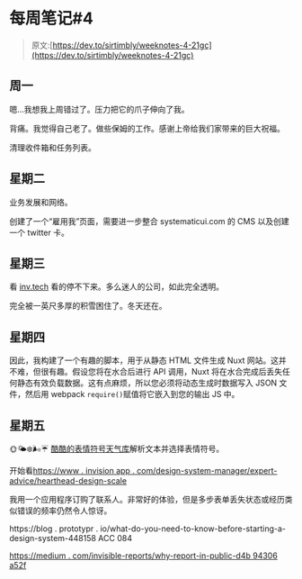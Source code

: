 # 每周笔记#4

> 原文:[https://dev.to/sirtimbly/weeknotes-4-21gc](https://dev.to/sirtimbly/weeknotes-4-21gc)

## [](#monday)周一

嗯…我想我上周错过了。压力把它的爪子伸向了我。

背痛。我觉得自己老了。做些保姆的工作。感谢上帝给我们家带来的巨大祝福。

清理收件箱和任务列表。

## [](#tuesday)星期二

业务发展和网络。

创建了一个“雇用我”页面，需要进一步整合 systematicui.com 的 CMS 以及创建一个 twitter 卡。

## [](#wednesday)星期三

看 [inv.tech](https://inv.tech) 看的停不下来。多么迷人的公司，如此完全透明。

完全被一英尺多厚的积雪困住了。冬天还在。

## [](#thursday)星期四

因此，我构建了一个有趣的脚本，用于从静态 HTML 文件生成 Nuxt 网站。这并不难，但很有趣。假设您将在水合后进行 API 调用，Nuxt 将在水合完成后丢失任何静态有效负载数据。这有点麻烦，所以您必须将动态生成时数据写入 JSON 文件，然后用 webpack `require()`赋值将它嵌入到您的输出 JS 中。

## [](#friday)星期五

🌞🌤❄️🌬☔️ [酷酷的表情符号天气库](https://www.npmjs.com/package/emojiweather)解析文本并选择表情符号。

开始看[https://www . invision app . com/design-system-manager/expert-advice/hearthead-design-scale](https://www.invisionapp.com/design-system-manager/expert-advice/heartache-design-scale)

我用一个应用程序订购了联系人。非常好的体验，但是多步表单丢失状态或经历类似错误的频率仍然令人惊讶。

https://blog . prototypr . io/what-do-you-need-to-know-before-starting-a-design-system-448158 ACC 084

[https://medium . com/invisible-reports/why-report-in-public-d4b 94306 a52f](https://medium.com/invisible-reports/why-report-in-public-d4b94306a52f)